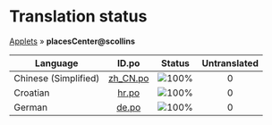 # Translation status
[Applets](../../README.md) &#187; **placesCenter@scollins**

Language | ID.po | Status | Untranslated
---------|:--:|:------:|:-----------:
Chinese (Simplified) | [zh_CN.po](po/zh_CN.po) | ![100%](http://progressed.io/bar/100) | 0
Croatian | [hr.po](po/hr.po) | ![100%](http://progressed.io/bar/100) | 0
German | [de.po](po/de.po) | ![100%](http://progressed.io/bar/100) | 0
